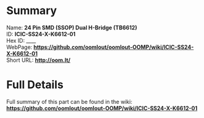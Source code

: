 
Summary
=================
  
Name: __24 Pin SMD (SSOP) Dual H-Bridge (TB6612)__    
ID: __ICIC-SS24-X-K6612-01__   
Hex ID: ____   
WebPage: __https://github.com/oomlout/oomlout-OOMP/wiki/ICIC-SS24-X-K6612-01__   
Short URL: __http://oom.lt/__   

Full Details
==========================
Full summary of this part can be found in the wiki:   
__https://github.com/oomlout/oomlout-OOMP/wiki/ICIC-SS24-X-K6612-01__    

